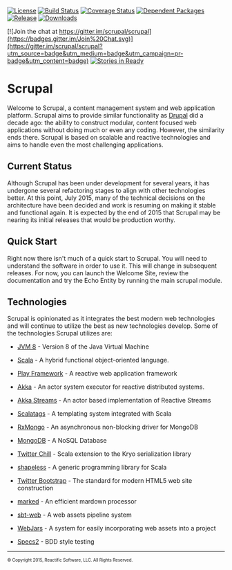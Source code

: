 
[![License](http://img.shields.io/:license-Apache%202-red.svg)](http://www.apache.org/licenses/LICENSE-2.0.txt)
[![Build Status](https://travis-ci.org/scrupal/scrupal.svg?branch=master)](https://travis-ci.org/scrupal/scrupal)
[![Coverage Status](https://coveralls.io/repos/scrupal/scrupal/badge.svg?branch=master)](https://coveralls.io/r/scrupal/scrupal?branch=master)
[![Dependent Packages](https://www.versioneye.com/user/projects/559e6c6f616634001b000f68/badge.svg?style=flat)](https://www.versioneye.com/user/projects/559e6c6f616634001b000f68?child=summary)
[![Release](https://img.shields.io/github/release/scrupal/scrupal.svg?style=flat)](https://github.com/scrupal/scrupal/releases)
[![Downloads](https://img.shields.io/github/downloads/scrupal/scrupal/latest/total.svg)](https://github.com/scrupal/scrupal/releases)

[![Join the chat at https://gitter.im/scrupal/scrupal](https://badges.gitter.im/Join%20Chat.svg)](https://gitter.im/scrupal/scrupal?utm_source=badge&utm_medium=badge&utm_campaign=pr-badge&utm_content=badge)
[![Stories in Ready](https://badge.waffle.io/scrupal/scrupal.svg?label=ready&title=Ready)](http://waffle.io/scrupal/scrupal)


# Scrupal

Welcome to Scrupal, a content management system and web application platform. Scrupal aims to provide similar
functionality as [Drupal](https://drupal.org) did a decade ago: the ability to construct modular, content focused
web applications without doing much or even any coding. However, the similarity ends there. Scrupal is based on
scalable and reactive technologies and aims to handle even the most challenging applications.

## Current Status

Although Scrupal has been under development for several years, it has undergone several refactoring stages to align
with other technologies better. At this point, July 2015, many of the technical decisions on the architecture have
been decided and work is resuming on making it stable and functional again. It is expected by the end of 2015 that
Scrupal may be nearing its initial releases that would be production worthy.

## Quick Start

Right now there isn't much of a quick start to Scrupal. You will need to understand the software in order to use it.
This will change in subsequent releases. For now, you can launch the Welcome Site, review the documentation and try
the Echo Entity by running the main scrupal module.

## Technologies
Scrupal is opinionated as it integrates the best modern web technologies and will continue to utilize the best as
new technologies develop. Some of the technologies Scrupal utilizes are:

- [JVM 8](http://www.oracle.com/technetwork/java/javase/documentation/8u-relnotes-2225394.html) - Version 8 of the Java Virtual Machine

- [Scala](http://scala-lang.org/) - A hybrid functional object-oriented language.

- [Play Framework](http://playframework.com/) - A reactive web application framework

- [Akka](http://akka.io/) - An actor system executor for reactive distributed systems.

- [Akka Streams](http://doc.akka.io/docs/akka-stream-and-http-experimental/1.0-RC4/scala.html) - An actor based implementation of Reactive Streams

- [Scalatags](https://github.com/lihaoyi/scalatags) - A templating system integrated with Scala

- [RxMongo](https://github.com/reactific/RxMongo) - An asynchronous non-blocking driver for MongoDB

- [MongoDB](http://www.mongodb.org/) - A NoSQL Database

- [Twitter Chill](https://github.com/twitter/chill) - Scala extension to the Kryo serialization library

- [shapeless](https://github.com/milessabin/shapeless) - A generic programming library for Scala

- [Twitter Bootstrap](http://getbootstrap.com/) - The standard for modern HTML5 web site construction

- [marked](https://github.com/chjj/marked) - An efficient mardown processor

- [sbt-web]() - A web assets pipeline system

- [WebJars](http://www.webjars.org/) - A system for easily incorporating web assets into a project

- [Specs2](https://github.com/etorreborre/specs2) - BDD style testing

- - -

<sub><sup>&copy; Copyright 2015, Reactific Software, LLC. All Rights Reserved.</sup></sub>
